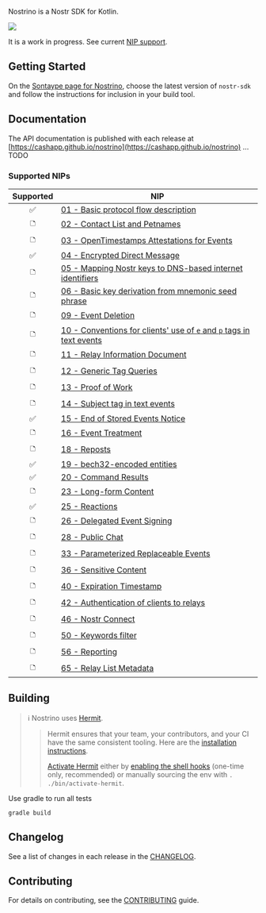 Nostrino is a Nostr SDK for Kotlin.

[<img src="https://img.shields.io/maven-central/v/app.cash.nostrino/nostr-sdk.svg?label=latest%20release"/>](https://mvnrepository.com/artifact/app.cash.nostrino/nostr-sdk)

It is a work in progress. See current [NIP support](#supported-nips).


## Getting Started

On the [Sontaype page for Nostrino](https://central.sonatype.com/namespace/app.cash.nostrino), choose the latest version
of `nostr-sdk` and follow the instructions for inclusion in your build tool.

## Documentation

The API documentation is published with each release
at [https://cashapp.github.io/nostrino](https://cashapp.github.io/nostrino)
... TODO

### Supported NIPs

| Supported |NIP|
|:---------:|---|
| ✅        | [01 - Basic protocol flow description](https://github.com/nostr-protocol/nips/blob/master/01.md)                                    |
| 🗅         | [02 - Contact List and Petnames](https://github.com/nostr-protocol/nips/blob/master/02.md)                                          |
| 🗅         | [03 - OpenTimestamps Attestations for Events](https://github.com/nostr-protocol/nips/blob/master/03.md)                             |
| ✅        | [04 - Encrypted Direct Message](https://github.com/nostr-protocol/nips/blob/master/04.md)                                           |
| 🗅         | [05 - Mapping Nostr keys to DNS-based internet identifiers](https://github.com/nostr-protocol/nips/blob/master/05.md)               |
| 🗅         | [06 - Basic key derivation from mnemonic seed phrase](https://github.com/nostr-protocol/nips/blob/master/06.md)                     |
| 🗅         | [09 - Event Deletion](https://github.com/nostr-protocol/nips/blob/master/09.md)                                                     |
| 🗅         | [10 - Conventions for clients' use of `e` and `p` tags in text events](https://github.com/nostr-protocol/nips/blob/master/10.md)    |
| 🗅         | [11 - Relay Information Document](https://github.com/nostr-protocol/nips/blob/master/11.md)                                         |
| 🗅         | [12 - Generic Tag Queries](https://github.com/nostr-protocol/nips/blob/master/12.md)                                                |
| 🗅         | [13 - Proof of Work](https://github.com/nostr-protocol/nips/blob/master/13.md)                                                      |
| 🗅         | [14 - Subject tag in text events](https://github.com/nostr-protocol/nips/blob/master/14.md)                                         |
| ✅        | [15 - End of Stored Events Notice](https://github.com/nostr-protocol/nips/blob/master/15.md)                                        |
| 🗅         | [16 - Event Treatment](https://github.com/nostr-protocol/nips/blob/master/16.md)                                                    |
| 🗅         | [18 - Reposts](https://github.com/nostr-protocol/nips/blob/master/18.md)                                                            |
| ✅        | [19 - bech32-encoded entities](https://github.com/nostr-protocol/nips/blob/master/19.md)                                            |
| ✅        | [20 - Command Results](https://github.com/nostr-protocol/nips/blob/master/20.md)                                                    |
| 🗅         | [23 - Long-form Content](https://github.com/nostr-protocol/nips/blob/master/23.md)                                                  |
| ✅        | [25 - Reactions](https://github.com/nostr-protocol/nips/blob/master/25.md)                                                          |
| 🗅         | [26 - Delegated Event Signing](https://github.com/nostr-protocol/nips/blob/master/26.md)                                            |
| 🗅         | [28 - Public Chat](https://github.com/nostr-protocol/nips/blob/master/28.md)                                                        |
| 🗅         | [33 - Parameterized Replaceable Events](https://github.com/nostr-protocol/nips/blob/master/33.md)                                   |
| 🗅         | [36 - Sensitive Content](https://github.com/nostr-protocol/nips/blob/master/36.md)                                                  |
| 🗅         | [40 - Expiration Timestamp](https://github.com/nostr-protocol/nips/blob/master/40.md)                                               |
| 🗅         | [42 - Authentication of clients to relays](https://github.com/nostr-protocol/nips/blob/master/42.md)                                |
| 🗅         | [46 - Nostr Connect](https://github.com/nostr-protocol/nips/blob/master/46.md)                                                      |
| 🗅         | [50 - Keywords filter](https://github.com/nostr-protocol/nips/blob/master/50.md)                                                    |
| 🗅         | [56 - Reporting](https://github.com/nostr-protocol/nips/blob/master/56.md)                                                          |
| 🗅         | [65 - Relay List Metadata](https://github.com/nostr-protocol/nips/blob/master/65.md)                                                |



## Building

> ℹ️ Nostrino uses [Hermit](https://cashapp.github.io/hermit/).
>
>>   Hermit ensures that your team, your contributors, and your CI have the same consistent tooling. Here are the [installation instructions](https://cashapp.github.io/hermit/usage/get-started/#installing-hermit).
>> 
>> [Activate Hermit](https://cashapp.github.io/hermit/usage/get-started/#activating-an-environment) either
by [enabling the shell hooks](https://cashapp.github.io/hermit/usage/shell/) (one-time only, recommended) or manually
sourcing the env with `. ./bin/activate-hermit`.

Use gradle to run all tests

```shell
gradle build
```

## Changelog

See a list of changes in each release in the [CHANGELOG](CHANGELOG.md).

## Contributing

For details on contributing, see the [CONTRIBUTING](CONTRIBUTING.md) guide.
